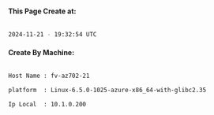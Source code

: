 
   
#### This Page Create at:

```bash

2024-11-21 - 19:32:54 UTC

```

#### Create By Machine:

```bash

Host Name : fv-az702-21

platform  : Linux-6.5.0-1025-azure-x86_64-with-glibc2.35

Ip Local  : 10.1.0.200

```

